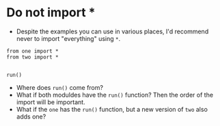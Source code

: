 # Do not import *


* Despite the examples you can use in various places, I'd recommend never to import "everything" using `*`.

```
from one import *
from two import *


run()
```

* Where does `run()` come from?
* What if both moduldes have the `run()` function? Then the order of the import will be important.
* What if the `one` has the `run()` function, but a new version of `two` also adds one?




